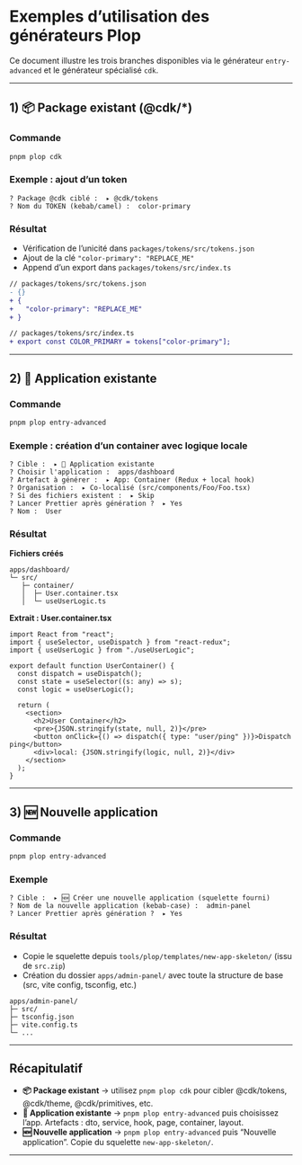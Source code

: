 # Exemples d’utilisation des générateurs Plop

Ce document illustre les trois branches disponibles via le générateur `entry-advanced`
et le générateur spécialisé `cdk`.

---

## 1) 📦 Package existant (@cdk/*)

### Commande
```bash
pnpm plop cdk
```

### Exemple : ajout d’un token
```
? Package @cdk ciblé :  ▸ @cdk/tokens
? Nom du TOKEN (kebab/camel) :  color-primary
```

### Résultat
- Vérification de l’unicité dans `packages/tokens/src/tokens.json`
- Ajout de la clé `"color-primary": "REPLACE_ME"`
- Append d’un export dans `packages/tokens/src/index.ts`

```diff
// packages/tokens/src/tokens.json
- {}
+ {
+   "color-primary": "REPLACE_ME"
+ }

// packages/tokens/src/index.ts
+ export const COLOR_PRIMARY = tokens["color-primary"];
```

---

## 2) 🧩 Application existante

### Commande
```bash
pnpm plop entry-advanced
```

### Exemple : création d’un container avec logique locale
```
? Cible :  ▸ 🧩 Application existante
? Choisir l'application :  apps/dashboard
? Artefact à générer :  ▸ App: Container (Redux + local hook)
? Organisation :  ▸ Co-localisé (src/components/Foo/Foo.tsx)
? Si des fichiers existent :  ▸ Skip
? Lancer Prettier après génération ?  ▸ Yes
? Nom :  User
```

### Résultat
**Fichiers créés**
```
apps/dashboard/
└─ src/
   ├─ container/
   │  ├─ User.container.tsx
   │  └─ useUserLogic.ts
```

**Extrait : User.container.tsx**
```tsx
import React from "react";
import { useSelector, useDispatch } from "react-redux";
import { useUserLogic } from "./useUserLogic";

export default function UserContainer() {
  const dispatch = useDispatch();
  const state = useSelector((s: any) => s);
  const logic = useUserLogic();

  return (
    <section>
      <h2>User Container</h2>
      <pre>{JSON.stringify(state, null, 2)}</pre>
      <button onClick={() => dispatch({ type: "user/ping" })}>Dispatch ping</button>
      <div>local: {JSON.stringify(logic, null, 2)}</div>
    </section>
  );
}
```

---

## 3) 🆕 Nouvelle application

### Commande
```bash
pnpm plop entry-advanced
```

### Exemple
```
? Cible :  ▸ 🆕 Créer une nouvelle application (squelette fourni)
? Nom de la nouvelle application (kebab-case) :  admin-panel
? Lancer Prettier après génération ?  ▸ Yes
```

### Résultat
- Copie le squelette depuis `tools/plop/templates/new-app-skeleton/` (issu de `src.zip`)
- Création du dossier `apps/admin-panel/` avec toute la structure de base (src, vite config, tsconfig, etc.)

```
apps/admin-panel/
├─ src/
├─ tsconfig.json
├─ vite.config.ts
└─ ...
```

---

## Récapitulatif

- **📦 Package existant** → utilisez `pnpm plop cdk` pour cibler @cdk/tokens, @cdk/theme, @cdk/primitives, etc.  
- **🧩 Application existante** → `pnpm plop entry-advanced` puis choisissez l’app. Artefacts : dto, service, hook, page, container, layout.  
- **🆕 Nouvelle application** → `pnpm plop entry-advanced` puis “Nouvelle application”. Copie du squelette `new-app-skeleton/`.

---
